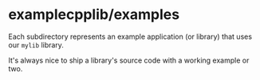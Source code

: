 # examplecpplib/examples

Each subdirectory represents an example application (or library) that uses our `mylib` library.

It's always nice to ship a library's source code with a working example or two.
